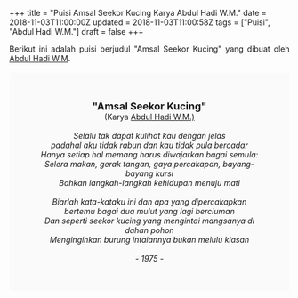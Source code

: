 +++
title = "Puisi Amsal Seekor Kucing Karya Abdul Hadi W.M."
date = 2018-11-03T11:00:00Z
updated = 2018-11-03T11:00:58Z
tags = ["Puisi", "Abdul Hadi W.M."]
draft = false
+++

<div dir="ltr" style="text-align: left;" trbidi="on"><div style="text-align: justify;">Berikut ini adalah puisi berjudul "Amsal Seekor Kucing" yang dibuat oleh <a href="http://ensiklopedia.kemdikbud.go.id/sastra/artikel/Abdul_Hadi_W_M" target="_blank">Abdul Hadi W.M</a>. </div><br /><div style="background: #FAFAFA; font-size: 14px; height: auto; margin: 0 auto; padding: 50px; text-align: center; width: auto;"><span style="font-size: 18px;"><b>"Amsal Seekor Kucing"</b></span><br />(Karya <a href="https://www.sekata.web.id/tags/abdul-hadi-w.m." target="_blank">Abdul Hadi W.M.)</a> <br /><br /><i>Selalu tak dapat kulihat kau dengan jelas</i><br /><i>padahal aku tidak rabun dan kau tidak pula bercadar</i><br /><i>Hanya setiap hal memang harus diwajarkan bagai semula:</i><br /><i>Selera makan, gerak tangan, gaya percakapan, bayang-bayang kursi</i><br /><i>Bahkan langkah-langkah kehidupan menuju mati</i><br /><br /><i>Biarlah kata-kataku ini dan apa yang dipercakapkan</i><br /><i>bertemu bagai dua mulut yang lagi berciuman</i><br /><i>Dan seperti seekor kucing yang mengintai mangsanya di dahan pohon</i><br /><i>Menginginkan burung intaiannya bukan melulu kiasan</i><br /><br /><i>- 1975 -</i></div></div>
